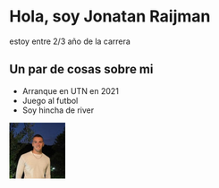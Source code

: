 # Hola, soy Jonatan Raijman
estoy entre 2/3 año de la carrera

## Un par de cosas sobre mi
- Arranque en UTN en 2021
- Juego al futbol
- Soy hincha de river

![foto](f1.jpg)


